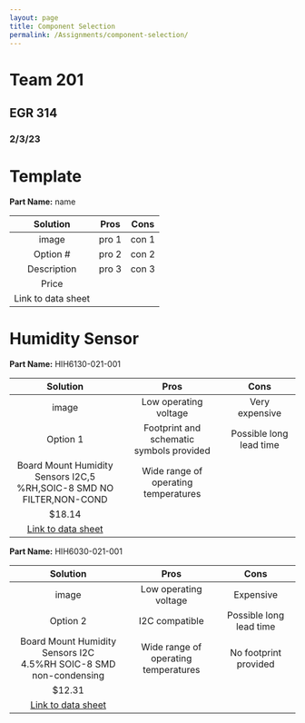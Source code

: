 ```yaml
---
layout: page
title: Component Selection
permalink: /Assignments/component-selection/
---
```


# Team 201
## EGR 314
### 2/3/23

# Template

**Part Name:** name

|**Solution**|**Pros**|**Cons**|
|:----------:|:------:|:------:|
|image       |pro 1   |con 1  |
|Option #|pro 2| con 2|
|Description|pro 3|con 3|
|Price|||
|Link to data sheet|||

# Humidity Sensor

**Part Name:** HIH6130-021-001

|**Solution**|**Pros**|**Cons**|
|:----------:|:--------------------:|:--------------------------------------------------:|
|image       |Low operating voltage|Very expensive|
|Option 1    |Footprint and schematic </br> symbols provided|Possible long lead time|
|Board Mount Humidity Sensors I2C,5 </br> %RH,SOIC-8 SMD NO FILTER,NON-COND|Wide range of operating temperatures||
|$18.14      |||
|[Link to data sheet](https://www.mouser.com/datasheet/2/187/HWSC_S_A0012940693_1-3073215.pdf) ||

**Part Name:** HIH6030-021-001

|**Solution**|**Pros**|**Cons**|
|:----------:|:------:|:------:|
|image       |Low operating voltage   |Expensive |
|Option 2          |I2C compatible| Possible long lead time|
|Board Mount Humidity Sensors I2C </br> 4.5%RH SOIC-8 SMD non-condensing|Wide range of operating </br> temperatures|No footprint provided|
|$12.31|||
|[Link to data sheet](https://www.mouser.com/datasheet/2/187/HWSC_S_A0012940586_1-3073378.pdf)|||

